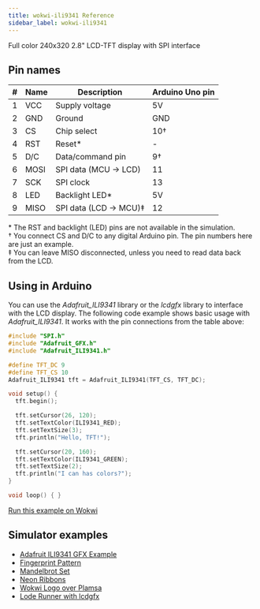 ```yaml
---
title: wokwi-ili9341 Reference
sidebar_label: wokwi-ili9341
---
```


Full color 240x320 2.8" LCD-TFT display with SPI interface

<wokwi-ili9341 />

## Pin names

| #   | Name | Description           | Arduino Uno pin |
| --- | ---- | --------------------- | --------------- |
| 1   | VCC  | Supply voltage        | 5V              |
| 2   | GND  | Ground                | GND             |
| 3   | CS   | Chip select           | 10†             |
| 4   | RST  | Reset\*               | -               |
| 5   | D/C  | Data/command pin      | 9†              |
| 6   | MOSI | SPI data (MCU → LCD)  | 11              |
| 7   | SCK  | SPI clock             | 13              |
| 8   | LED  | Backlight LED\*       | 5V              |
| 9   | MISO | SPI data (LCD → MCU)‡ | 12              |

\* The RST and backlight (LED) pins are not available in the simulation.  
† You connect CS and D/C to any digital Arduino pin. The pin numbers here are just an example.  
‡ You can leave MISO disconnected, unless you need to read data back from the LCD.

## Using in Arduino

You can use the _Adafruit_ILI9341_ library or the _lcdgfx_ library to interface with the LCD display. The following code example shows basic usage with _Adafruit_ILI9341_. It works with the pin connections from the table above:

```cpp
#include "SPI.h"
#include "Adafruit_GFX.h"
#include "Adafruit_ILI9341.h"

#define TFT_DC 9
#define TFT_CS 10
Adafruit_ILI9341 tft = Adafruit_ILI9341(TFT_CS, TFT_DC);

void setup() {
  tft.begin();

  tft.setCursor(26, 120);
  tft.setTextColor(ILI9341_RED);
  tft.setTextSize(3);
  tft.println("Hello, TFT!");

  tft.setCursor(20, 160);
  tft.setTextColor(ILI9341_GREEN);
  tft.setTextSize(2);
  tft.println("I can has colors?");
}

void loop() { }
```

[Run this example on Wokwi](https://wokwi.com/arduino/projects/308024602434470466)

## Simulator examples

- [Adafruit ILI9341 GFX Example](https://wokwi.com/arduino/projects/307567201804616256)
- [Fingerprint Pattern](https://wokwi.com/arduino/projects/307567963154678338)
- [Mandelbrot Set](https://wokwi.com/arduino/projects/307567275170333248)
- [Neon Ribbons](https://wokwi.com/arduino/projects/307577144545903170)
- [Wokwi Logo over Plamsa](https://wokwi.com/arduino/projects/307664460274729536)
- [Lode Runner with lcdgfx](https://wokwi.com/arduino/projects/308022099088245312)
